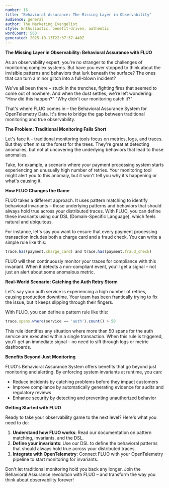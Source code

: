 ```yaml
---
number: 16
title: "Behavioral Assurance: The Missing Layer in Observability"
audience: general
author: The Marketing Evangelist
style: Enthusiastic, benefit-driven, authentic
wordCount: 563
generated: 2025-10-13T22:37:37.440Z
---
```


**The Missing Layer in Observability: Behavioral Assurance with FLUO**

As an observability expert, you're no stranger to the challenges of monitoring complex systems. But have you ever stopped to think about the invisible patterns and behaviors that lurk beneath the surface? The ones that can turn a minor glitch into a full-blown incident?

We've all been there – stuck in the trenches, fighting fires that seemed to come out of nowhere. And when the dust settles, we're left wondering: "How did this happen?" "Why didn't our monitoring catch it?"

That's where FLUO comes in – the Behavioral Assurance System for OpenTelemetry Data. It's time to bridge the gap between traditional monitoring and true observability.

**The Problem: Traditional Monitoring Falls Short**

Let's face it – traditional monitoring tools focus on metrics, logs, and traces. But they often miss the forest for the trees. They're great at detecting anomalies, but not at uncovering the underlying behaviors that lead to those anomalies.

Take, for example, a scenario where your payment processing system starts experiencing an unusually high number of retries. Your monitoring tool might alert you to this anomaly, but it won't tell you why it's happening or what's causing it.

**How FLUO Changes the Game**

FLUO takes a different approach. It uses pattern matching to identify behavioral invariants – those underlying patterns and behaviors that should always hold true across your distributed traces. With FLUO, you can define these invariants using our DSL (Domain-Specific Language), which feels natural and ubiquitous.

For instance, let's say you want to ensure that every payment processing transaction includes both a charge card and a fraud check. You can write a simple rule like this:
```javascript
trace.has(payment.charge_card) and trace.has(payment.fraud_check)
```
FLUO will then continuously monitor your traces for compliance with this invariant. When it detects a non-compliant event, you'll get a signal – not just an alert about some anomalous metric.

**Real-World Scenario: Catching the Auth Retry Storm**

Let's say your auth service is experiencing a high number of retries, causing production downtime. Your team has been frantically trying to fix the issue, but it keeps slipping through their fingers.

With FLUO, you can define a pattern rule like this:
```javascript
trace.spans.where(service == 'auth').count() > 50
```
This rule identifies any situation where more than 50 spans for the auth service are executed within a single transaction. When this rule is triggered, you'll get an immediate signal – no need to sift through logs or metric dashboards.

**Benefits Beyond Just Monitoring**

FLUO's Behavioral Assurance System offers benefits that go beyond just monitoring and alerting. By enforcing system invariants at runtime, you can:

* Reduce incidents by catching problems before they impact customers
* Improve compliance by automatically generating evidence for audits and regulatory reviews
* Enhance security by detecting and preventing unauthorized behavior

**Getting Started with FLUO**

Ready to take your observability game to the next level? Here's what you need to do:

1. **Understand how FLUO works**: Read our documentation on pattern matching, invariants, and the DSL.
2. **Define your invariants**: Use our DSL to define the behavioral patterns that should always hold true across your distributed traces.
3. **Integrate with OpenTelemetry**: Connect FLUO with your OpenTelemetry pipeline to start monitoring for invariants.

Don't let traditional monitoring hold you back any longer. Join the Behavioral Assurance revolution with FLUO – and transform the way you think about observability forever!